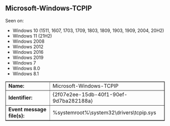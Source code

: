 ## Microsoft-Windows-TCPIP

Seen on:
* Windows 10 (1511, 1607, 1703, 1709, 1803, 1809, 1903, 1909, 2004, 20H2)
* Windows 11 (21H2)
* Windows 2008
* Windows 2012
* Windows 2016
* Windows 2019
* Windows 7
* Windows 8.0
* Windows 8.1

<table border="1" class="docutils">
  <tbody>
    <tr>
      <td><b>Name:</b></td>
      <td>Microsoft-Windows-TCPIP</td>
    </tr>
    <tr>
      <td><b>Identifier:</b></td>
      <td>{2f07e2ee-15db-40f1-90ef-9d7ba282188a}</td>
    </tr>
    <tr>
      <td><b>Event message file(s):</b></td>
      <td>%systemroot%\system32\drivers\tcpip.sys</td>
    </tr>
  </tbody>
</table>

&nbsp;

